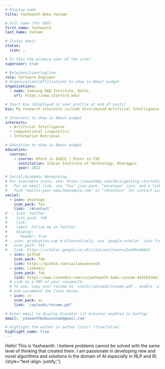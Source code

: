 ```yaml
---
# Display name
title: Yashwanth Babu Vunnam

# Full name (for SEO)
first_name: Yashwanth 
last_name: Vunnam

# Status emoji
status: 
  icon: ☕️

# Is this the primary user of the site?
superuser: true

# Role/position/tagline
role: Software Engineer
# Organizations/Affiliations to show in About widget
organizations:
  - name: Samsung R&D Institute, Delhi. 
    url: https://www.stanford.edu/

# Short bio (displayed in user profile at end of posts)
bio: My research interests include distributed Artificial Intelligence, Natural Language Processing and Information Retrieval.

# Interests to show in About widget
interests:
  - Artificial Intelligence
  - Computational Linguistics
  - Information Retrieval

# Education to show in About widget
education:
  courses:
    - course: BTech in E&ECE | Minor in CSE
      institution: Indian Institute of Technology, Kharagpur
      year: 2022

# Social/Academic Networking
# For available icons, see: https://wowchemy.com/docs/getting-started/page-builder/#icons
#   For an email link, use "fas" icon pack, "envelope" icon, and a link in the
#   form "mailto:your-email@example.com" or "/#contact" for contact widget.
social:
  - icon: envelope
    icon_pack: fas
    link: '/#contact'
#  - icon: twitter
#    icon_pack: fab
#    link: 
#    label: Follow me on Twitter
#    display:
#      header: true
# - icon: graduation-cap # Alternatively, use `google-scholar` icon from `ai` icon pack
#   icon_pack: fas
#   link: https://scholar.google.co.uk/citations?user=sIwtMXoAAAAJ
  - icon: github
    icon_pack: fab
    link: https://github.com/saitamasensei0
  - icon: linkedin
    icon_pack: fab
    link: https://www.linkedin.com/in/yashwanth-babu-vunnam-4435831b6/
  # Link to a PDF of your resume/CV.
  # To use: copy your resume to `static/uploads/resume.pdf`, enable `ai` icons in `params.yaml`,
  # and uncomment the lines below.
  - icon: cv
    icon_pack: ai
    link: '/uploads/resume.pdf'

# Enter email to display Gravatar (if Gravatar enabled in Config)
email: 'yaswanthbabuvunnam@gmail.com'

# Highlight the author in author lists? (true/false)
highlight_name: true
---
```


Hello! This is Yashwanth. I believe problems cannot be solved with the same level of thinking that created them. I am passionate in developing new and novel algorithms and solutions in the domain of AI especially in NLP and IR. 
{style="text-align: justify;"}
